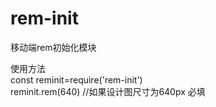 ﻿# rem-init
移动端rem初始化模块

使用方法<br>
const reminit=require('rem-init')<br>
reminit.rem(640) //如果设计图尺寸为640px 必填
